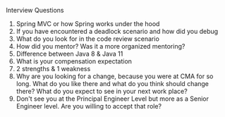 Interview Questions

1. Spring MVC or how Spring works under the hood
2. If you have encountered a deadlock scenario and how did you debug
3. What do you look for in the code review scenario
4. How did you mentor? Was it a more organized mentoring?
5. Difference between Java 8 & Java 11
6. What is your compensation expectation
7. 2 strengths & 1 weakness
8. Why are you looking for a change, because you were at CMA for so long. What do you like there and what do you think should change there? What do you expect to see in your next work place?
9. Don't see you at the Principal Engineer Level but more as a Senior Engineer level. Are you willing to accept that role?
